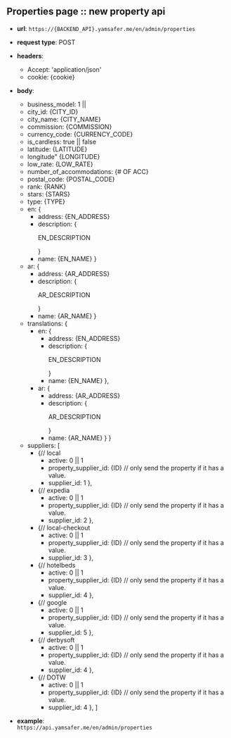 
## Properties page :: new property api

* **url**:
`https://{BACKEND_API}.yamsafer.me/en/admin/properties`  

* **request type**:
POST

 * **headers**:
    - Accept: 'application/json'
    - cookie: {cookie}  

 * **body**:
    - business_model: 1 || 
    - city_id: {CITY_ID}
    - city_name: {CITY_NAME}
    - commission: {COMMISSION}
    - currency_code: {CURRENCY_CODE}
    - is_cardless: true || false
    - latitude: {LATITUDE}
    - longitude" {LONGITUDE}
    - low_rate: {LOW_RATE}
    - number_of_accommodations: {# OF ACC}
    - postal_code: {POSTAL_CODE}
    - rank: {RANK}
    - stars: {STARS}
    - type: {TYPE}
    - en: {
        - address: {EN_ADDRESS}
        - description: {<p>EN_DESCRIPTION</p>}
        - name: {EN_NAME}
        }
    - ar: {
        - address: {AR_ADDRESS}
        - description: {<p>AR_DESCRIPTION</p>}
        - name: {AR_NAME}
        }
    - translations: {
        - en: {
          - address: {EN_ADDRESS}
          - description: {<p>EN_DESCRIPTION</p>}
          - name: {EN_NAME}
          },
        - ar: {
          - address: {AR_ADDRESS}
          - description: {<p>AR_DESCRIPTION</p>}
          - name: {AR_NAME}
          }
      }
    - suppliers: 
      [
       - {// local
          - active: 0 || 1
          - property_supplier_id: {ID} // only send the property if it has a value.
          - supplier_id: 1
          },
       - {// expedia
          - active: 0 || 1
          - property_supplier_id: {ID} // only send the property if it has a value.
          - supplier_id: 2
          },
       - {// local-checkout
          - active: 0 || 1
          - property_supplier_id: {ID} // only send the property if it has a value.
          - supplier_id: 3
          }, 
       - {// hotelbeds
          - active: 0 || 1
          - property_supplier_id: {ID} // only send the property if it has a value.
          - supplier_id: 4
          }, 
       - {// google
          - active: 0 || 1
          - property_supplier_id: {ID} // only send the property if it has a value.
          - supplier_id: 5
          }, 
       - {// derbysoft
          - active: 0 || 1
          - property_supplier_id: {ID} // only send the property if it has a value.
          - supplier_id: 4
          },  
       - {// DOTW
          - active: 0 || 1
          - property_supplier_id: {ID} // only send the property if it has a value.
          - supplier_id: 4
          }, 
      ]

* **example**:  
`https://api.yamsafer.me/en/admin/properties`  
